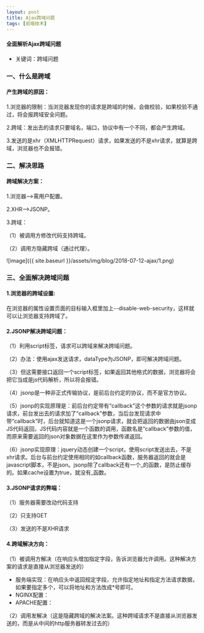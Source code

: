 ```yaml
---
layout: post
title: Ajax跨域问题
tags: [前端技术]
---
```

#### 全面解析Ajax跨域问题

* 关键词：跨域问题

### 一、什么是跨域

#### 产生跨域的原因：

1.浏览器的限制：当浏览器发现你的请求是跨域的时候，会做校验，如果校验不通过，将会报跨域安全问题。

2.跨域：发出去的请求只要域名，端口，协议中有一个不同，都会产生跨域。

3.发送的是xhr（XMLHTTPRequest）请求，如果发送的不是xhr请求，就算是跨域，浏览器也不会报错。

### 二、解决思路

#### 跨域解决方案：

1.浏览器-->需用户配置。

2.XHR-->JSONP。

3.跨域：

  （1）被调用方修改代码支持跨域。

  （2）调用方隐藏跨域（通过代理）。

![image]({{ site.baseurl }}/assets/img/blog/2018-07-12-ajax/1.png)

### 三、全面解决跨域问题

#### 1.浏览器的跨域设置:

在浏览器的属性设置页面的目标输入框里加上--disable-web-security，这样就可以让浏览器支持跨域了。

#### 2.JSONP解决跨域问题：

（1）利用script标签，请求可以跨域来解决跨域问题。

（2）办法：使用ajax发送请求，dataType为JSONP，即可解决跨域问题。

（3）但这需要接口返回一个script标签，如果返回其他格式的数据，浏览器将会把它当成是js代码解析，所以将会报错。

（4）jsonp是一种非正式传输协议，是前后台约定的协议，而不是官方协议。

（5）jsonp的实现原理是：前后台约定带有“callback”这个参数的请求就是jsonp请求，前台发出去的请求加了“callback”参数，当后台发现请求中带“callback”时，后台就知道这是一个jsonp请求，就会把返回的数据由json变成JS代码返回，JS代码内容就是一个函数的调用，函数名是“callback”参数的值，而原来需要返回的json对象数据在这里作为参数传递返回。

（6）jsonp实现原理：jquery动态创建一个script，使用script发送出去，不是xhr请求。后台与前台约定使用相同的如callback函数，服务器返回的就会是javascript脚本，不是json。jsonp除了callback还有一个_的函数，是防止缓存的。如果cache设置为true，就没有_函数。

#### 3.JSONP请求的弊端：

（1）服务器需要改动代码支持

（2）只支持GET

（3）发送的不是XHR请求

#### 4.跨域解决方向：

（1）被调用方解决（在响应头增加指定字段，告诉浏览器允许调用。这种解决方案的请求是直接从浏览器发送的）

* 服务端实现：在响应头中返回规定字段，允许指定地址和指定方法请求数据，如果要指定多个，可以将地址和方法改成*号即可。
* NGINX配置：
* APACHE配置：

（2）调用发解决（这是隐藏跨域的解决法案。这种跨域请求不是直接从浏览器发送的，而是从中间的http服务器转发过去的）

